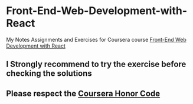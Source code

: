 # Front-End-Web-Development-with-React
My Notes Assignments and Exercises for Coursera course [Front-End Web Development with React](https://www.coursera.org/learn/front-end-react/home/welcome)

## I Strongly recommend to try the exercise before checking the solutions

## Please respect the [Coursera Honor Code](https://learner.coursera.help/hc/en-us/articles/209818863)
